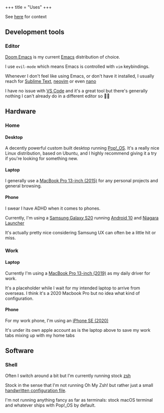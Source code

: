 +++
title = "Uses"
+++

See [here](https://uses.tech/) for context

## Development tools

### Editor

[Doom Emacs](https://github.com/hlissner/doom-emacs) is my current [Emacs](https://www.gnu.org/software/emacs/) distribution of choice.

I use `evil-mode` which means Emacs is controlled with `vim` keybindings.

Whenever I don't feel like using Emacs, or don't have it installed, I usually reach for [Sublime Text](https://www.sublimetext.com), [neovim](https://neovim.io) or even [nano](https://www.nano-editor.org/)

I have no issue with [VS Code](https://code.visualstudio.com) and it's a great tool but there's generally nothing I can't already do in a different editor so 🤷‍♀️

## Hardware

### Home

#### Desktop

A decently powerful custom built desktop running [Pop!\_OS](https://pop.system76.com/). It's a really nice Linux distribution, based on Ubuntu, and I highly recommend giving it a try if you're looking for something new.

#### Laptop

I generally use a [MacBook Pro 13-inch (2015)](https://support.apple.com/kb/sp715?locale=en_NZ) for any personal projects and general browsing.

#### Phone

I swear I have ADHD when it comes to phones.

Currently, I'm using a [Samsung Galaxy S20](https://www.samsung.com/nz/smartphones/galaxy-s20/buy/) running [Android 10](https://www.android.com/android-10/) and [Niagara Launcher](https://play.google.com/store/apps/details?id=bitpit.launcher&hl=en)

It's actually pretty nice considering Samsung UX can often be a little hit or miss.

### Work

#### Laptop

Currently I'm using a [MacBook Pro 13-inch (2019)](https://support.apple.com/kb/SP795?locale=en_NZ) as my daily driver for work.

It's a placeholder while I wait for my intended laptop to arrive from overseas. I think it's a 2020 Macbook Pro but no idea what kind of configuration.

#### Phone

For my work phone, I'm using an [iPhone SE (2020)](https://www.apple.com/nz/iphone-se/)

It's under its own apple account as is the laptop above to save my work tabs mixing up with my home tabs

## Software

### Shell

Often I switch around a bit but I'm currently running stock [zsh](https://en.wikipedia.org/wiki/Z_shell)

Stock in the sense that I'm not running Oh My Zsh! but rather just a small [handwritten configuration file](https://github.com/marcus-crane/dotfiles/blob/master/zsh/zshrc.org).

I'm not running anything fancy as far as terminals: stock macOS terminal and whatever ships with Pop!\_OS by default.